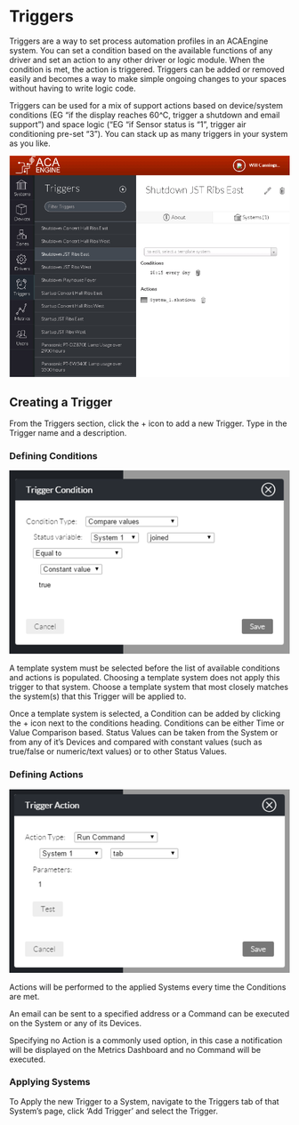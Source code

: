 # Triggers

Triggers are a way to set process automation profiles in an ACAEngine system. You can set a condition based on the available functions of any driver and set an action to any other driver or logic module.  When the condition is met, the action is triggered. Triggers can be added or removed easily and becomes a way to make simple ongoing changes to your spaces without having to write logic code.

Triggers can be used for a mix of support actions based on device/system conditions \(EG “if the display reaches 60^C, trigger a shutdown and email support”\) and space logic \(“EG “if Sensor status is “1”, trigger air conditioning pre-set “3”\). You can stack up as many triggers in your system as you like.

![](../../.gitbook/assets/image11.png)

## Creating a Trigger

From the Triggers section, click the + icon to add a new Trigger. Type in the Trigger name and a description.

### Defining Conditions

![](../../.gitbook/assets/image14.png)

A template system must be selected before the list of available conditions and actions is populated. Choosing a template system does not apply this trigger to that system. Choose a template system that most closely matches the system\(s\) that this Trigger will be applied to.

Once a template system is selected, a Condition can be added by clicking the + icon next to the conditions heading. Conditions can be either Time or Value Comparison based. Status Values can be taken from the System or from any of it’s Devices and compared with constant values \(such as true/false or numeric/text values\) or to other Status Values.

### Defining Actions

![](../../.gitbook/assets/image3.png)

Actions will be performed to the applied Systems every time the Conditions are met.

An email can be sent to a specified address or a Command can be executed on the System or any of its Devices.

Specifying no Action is a commonly used option, in this case a notification will be displayed on the Metrics Dashboard and no Command will be executed.

### Applying Systems

To Apply the new Trigger to a System, navigate to the Triggers tab of that System’s page, click ‘Add Trigger’ and select the Trigger.

